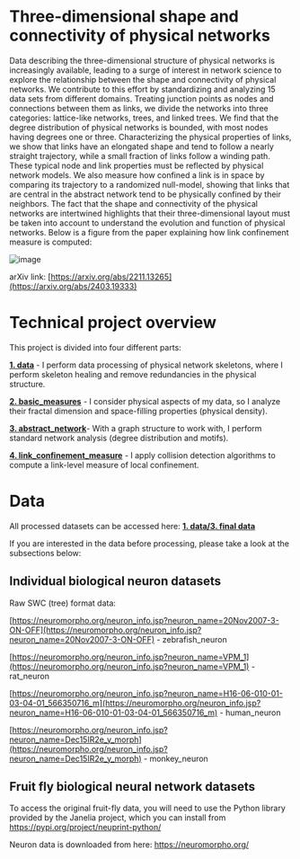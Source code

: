 # Three-dimensional shape and connectivity of physical networks
Data describing the three-dimensional structure of physical networks is increasingly available, leading to a surge of interest in network science to explore the relationship between the shape and connectivity of physical networks. We contribute to this effort by standardizing and analyzing 15 data sets from different domains. Treating junction points as nodes and connections between them as links, we divide the networks into three categories: lattice-like networks, trees, and linked trees. We find that the degree distribution of physical networks is bounded, with most nodes having degrees one or three. Characterizing the physical properties of links, we show that links have an elongated shape and tend to follow a nearly straight trajectory, while a small fraction of links follow a winding path. These typical node and link properties must be reflected by physical network models. We also measure how confined a link is in space by comparing its trajectory to a randomized null-model, showing that links that are central in the abstract network tend to be physically confined by their neighbors. The fact that the shape and connectivity of the physical networks are intertwined highlights that their three-dimensional layout must be taken into account to understand the evolution and function of physical networks. Below is a figure from the paper explaining how link confinement measure is computed:

![image](https://github.com/lukablagoje/three-dimensional-shape-connectivity-physical-networks/assets/52599010/616c67f1-e5c9-4b89-b926-db7740d10f80)


arXiv link: [https://arxiv.org/abs/2211.13265](https://arxiv.org/abs/2403.19333)

# Technical project overview
This project is divided into four different parts:

[**1. data**](https://github.com/lukablagoje/three-dimensional-shape-connectivity-physical-networks/tree/main/1.%20data) - I perform data processing of physical network skeletons, where I perform skeleton healing and remove redundancies in the physical structure.

[**2. basic_measures**](https://github.com/lukablagoje/three-dimensional-shape-connectivity-physical-networks/tree/main/2.%20basic_measures) - I consider physical aspects of my data, so I analyze their fractal dimension and space-filling properties (physical density).

[**3. abstract_network**](https://github.com/lukablagoje/three-dimensional-shape-connectivity-physical-networks/tree/main/3.%20abstract_network)- With a graph structure to work with, I perform standard network analysis (degree distribution and motifs).

[**4. link_confinement_measure**](https://github.com/lukablagoje/three-dimensional-shape-connectivity-physical-networks/tree/main/4.%20link_confinement_measure) - I apply collision detection algorithms to compute a link-level measure of local confinement.

# Data
All processed datasets can be accessed here: [**1. data/3. final data**](https://github.com/lukablagoje/three-dimensional-shape-connectivity-physical-network/tree/main/1.%20data/3.%20final_data)

If you are interested in the data before processing, please take a look at the subsections below:

## Individual biological neuron datasets
Raw SWC (tree) format data:

[https://neuromorpho.org/neuron_info.jsp?neuron_name=20Nov2007-3-ON-OFF](https://neuromorpho.org/neuron_info.jsp?neuron_name=20Nov2007-3-ON-OFF) - zebrafish_neuron

[https://neuromorpho.org/neuron_info.jsp?neuron_name=VPM_1](https://neuromorpho.org/neuron_info.jsp?neuron_name=VPM_1) - rat_neuron

[https://neuromorpho.org/neuron_info.jsp?neuron_name=H16-06-010-01-03-04-01_566350716_m](https://neuromorpho.org/neuron_info.jsp?neuron_name=H16-06-010-01-03-04-01_566350716_m) - human_neuron

[https://neuromorpho.org/neuron_info.jsp?neuron_name=Dec15IR2e_y_morph](https://neuromorpho.org/neuron_info.jsp?neuron_name=Dec15IR2e_y_morph) - monkey_neuron

## Fruit fly biological neural network datasets
To access the original fruit-fly data, you will need to use the Python library provided by the Janelia project, which you can install from https://pypi.org/project/neuprint-python/

Neuron data is downloaded from here: https://neuromorpho.org/
